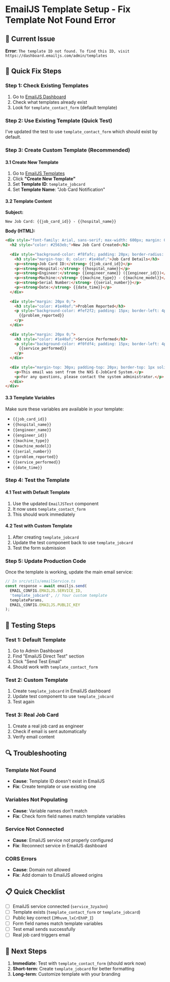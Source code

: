 # EmailJS Template Setup - Fix Template Not Found Error

## 🚨 Current Issue
**Error**: `The template ID not found. To find this ID, visit https://dashboard.emailjs.com/admin/templates`

## 🔧 Quick Fix Steps

### Step 1: Check Existing Templates
1. Go to [EmailJS Dashboard](https://dashboard.emailjs.com/admin/templates)
2. Check what templates already exist
3. Look for `template_contact_form` (default template)

### Step 2: Use Existing Template (Quick Test)
I've updated the test to use `template_contact_form` which should exist by default.

### Step 3: Create Custom Template (Recommended)

#### 3.1 Create New Template
1. Go to [EmailJS Templates](https://dashboard.emailjs.com/admin/templates)
2. Click **"Create New Template"**
3. Set **Template ID**: `template_jobcard`
4. Set **Template Name**: "Job Card Notification"

#### 3.2 Template Content

**Subject:**
```
New Job Card: {{job_card_id}} - {{hospital_name}}
```

**Body (HTML):**
```html
<div style="font-family: Arial, sans-serif; max-width: 600px; margin: 0 auto;">
  <h2 style="color: #2563eb;">New Job Card Created</h2>
  
  <div style="background-color: #f8fafc; padding: 20px; border-radius: 8px; margin: 20px 0;">
    <h3 style="margin-top: 0; color: #1e40af;">Job Card Details</h3>
    <p><strong>Job Card ID:</strong> {{job_card_id}}</p>
    <p><strong>Hospital:</strong> {{hospital_name}}</p>
    <p><strong>Engineer:</strong> {{engineer_name}} ({{engineer_id}})</p>
    <p><strong>Machine:</strong> {{machine_type}} - {{machine_model}}</p>
    <p><strong>Serial Number:</strong> {{serial_number}}</p>
    <p><strong>Date:</strong> {{date_time}}</p>
  </div>
  
  <div style="margin: 20px 0;">
    <h3 style="color: #1e40af;">Problem Reported</h3>
    <p style="background-color: #fef2f2; padding: 15px; border-left: 4px solid #ef4444; border-radius: 4px;">
      {{problem_reported}}
    </p>
  </div>
  
  <div style="margin: 20px 0;">
    <h3 style="color: #1e40af;">Service Performed</h3>
    <p style="background-color: #f0fdf4; padding: 15px; border-left: 4px solid #22c55e; border-radius: 4px;">
      {{service_performed}}
    </p>
  </div>
  
  <div style="margin-top: 30px; padding-top: 20px; border-top: 1px solid #e5e7eb; color: #6b7280; font-size: 14px;">
    <p>This email was sent from the NXS E-JobCard System.</p>
    <p>For any questions, please contact the system administrator.</p>
  </div>
</div>
```

#### 3.3 Template Variables
Make sure these variables are available in your template:
- `{{job_card_id}}`
- `{{hospital_name}}`
- `{{engineer_name}}`
- `{{engineer_id}}`
- `{{machine_type}}`
- `{{machine_model}}`
- `{{serial_number}}`
- `{{problem_reported}}`
- `{{service_performed}}`
- `{{date_time}}`

### Step 4: Test the Template

#### 4.1 Test with Default Template
1. Use the updated `EmailJSTest` component
2. It now uses `template_contact_form`
3. This should work immediately

#### 4.2 Test with Custom Template
1. After creating `template_jobcard`
2. Update the test component back to use `template_jobcard`
3. Test the form submission

### Step 5: Update Production Code

Once the template is working, update the main email service:

```typescript
// In src/utils/emailService.ts
const response = await emailjs.send(
  EMAIL_CONFIG.EMAILJS.SERVICE_ID,
  'template_jobcard', // Your custom template
  templateParams,
  EMAIL_CONFIG.EMAILJS.PUBLIC_KEY
);
```

## 🧪 Testing Steps

### Test 1: Default Template
1. Go to Admin Dashboard
2. Find "EmailJS Direct Test" section
3. Click "Send Test Email"
4. Should work with `template_contact_form`

### Test 2: Custom Template
1. Create `template_jobcard` in EmailJS dashboard
2. Update test component to use `template_jobcard`
3. Test again

### Test 3: Real Job Card
1. Create a real job card as engineer
2. Check if email is sent automatically
3. Verify email content

## 🔍 Troubleshooting

### Template Not Found
- **Cause**: Template ID doesn't exist in EmailJS
- **Fix**: Create template or use existing one

### Variables Not Populating
- **Cause**: Variable names don't match
- **Fix**: Check form field names match template variables

### Service Not Connected
- **Cause**: EmailJS service not properly configured
- **Fix**: Reconnect service in EmailJS dashboard

### CORS Errors
- **Cause**: Domain not allowed
- **Fix**: Add domain to EmailJS allowed origins

## 📋 Quick Checklist

- [ ] EmailJS service connected (`service_3zya3on`)
- [ ] Template exists (`template_contact_form` or `template_jobcard`)
- [ ] Public key correct (`JMhuvm_lxCrEhXP_I`)
- [ ] Form field names match template variables
- [ ] Test email sends successfully
- [ ] Real job card triggers email

## 🎯 Next Steps

1. **Immediate**: Test with `template_contact_form` (should work now)
2. **Short-term**: Create `template_jobcard` for better formatting
3. **Long-term**: Customize template with your branding
